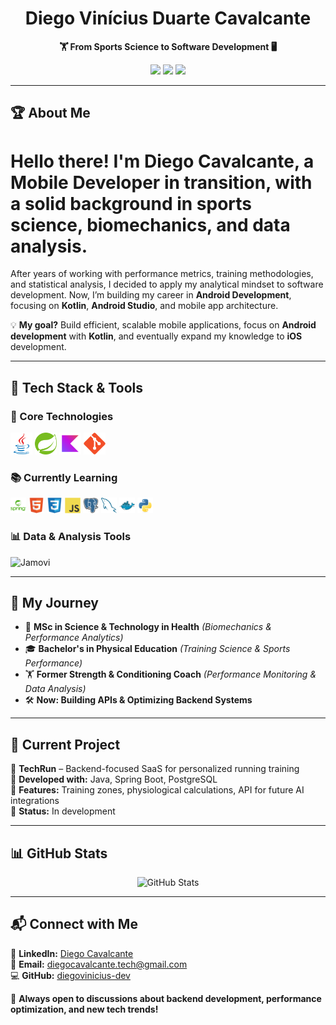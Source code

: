 <h1 align="center">Diego Vinícius Duarte Cavalcante</h1>

<p align="center">
  <strong>🏋️ From Sports Science to Software Development 🖥️</strong>
</p>

<p align="center">
  <a href="https://github.com/diegovinicius-dev"><img src="https://img.shields.io/github/followers/diegovinicius-dev?label=GitHub&style=social"></a>
  <a href="https://www.linkedin.com/in/diego-cavalcante-tech/"><img src="https://img.shields.io/badge/LinkedIn-diego--cavalcante--tech-blue?style=flat&logo=linkedin"></a>
  <a href="mailto:diegocavalcante.tech@gmail.com"><img src="https://img.shields.io/badge/Email-diegocavalcante.tech%40gmail.com-red?style=flat&logo=gmail"></a>
</p>

---

## 🏆 About Me 

# Hello there! I'm Diego Cavalcante, a Mobile Developer in transition, with a solid background in sports science, biomechanics, and data analysis.

After years of working with performance metrics, training methodologies, and statistical analysis, I decided to apply my analytical mindset to software development. Now, I’m building my career in **Android Development**, focusing on **Kotlin**, **Android Studio**, and mobile app architecture.

💡 **My goal?** Build efficient, scalable mobile applications, focus on **Android development** with **Kotlin**, and eventually expand my knowledge to **iOS** development.

---

## 🔧 Tech Stack & Tools 

### **🌟 Core Technologies**

<p align="left">
  <img src="https://raw.githubusercontent.com/devicons/devicon/master/icons/java/java-original.svg" alt="Java" width="35" height="35"/>
  <img src="https://raw.githubusercontent.com/devicons/devicon/master/icons/spring/spring-original.svg" alt="Spring Boot" width="35" height="35"/>
  <img src="https://raw.githubusercontent.com/devicons/devicon/master/icons/kotlin/kotlin-original.svg" alt="Kotlin" width="35" height="35"/>
  <img src="https://raw.githubusercontent.com/devicons/devicon/master/icons/git/git-original.svg" alt="Git" width="35" height="35"/>
</p>

### **📚 Currently Learning**

<p align="left">
  <img src="https://raw.githubusercontent.com/devicons/devicon/master/icons/spring/spring-original-wordmark.svg" alt="Spring Security" width="25" height="25"/>
  <img src="https://raw.githubusercontent.com/devicons/devicon/master/icons/html5/html5-original.svg" alt="HTML5" width="25" height="25"/>
  <img src="https://raw.githubusercontent.com/devicons/devicon/master/icons/css3/css3-original.svg" alt="CSS3" width="25" height="25"/>
  <img src="https://raw.githubusercontent.com/devicons/devicon/master/icons/javascript/javascript-original.svg" alt="JavaScript" width="25" height="25"/>
  <img src="https://raw.githubusercontent.com/devicons/devicon/master/icons/postgresql/postgresql-original.svg" alt="PostgreSQL" width="25" height="25"/>
  <img src="https://raw.githubusercontent.com/devicons/devicon/master/icons/mysql/mysql-original.svg" alt="MySQL" width="25" height="25"/>
  <img src="https://raw.githubusercontent.com/devicons/devicon/master/icons/docker/docker-original.svg" alt="Docker" width="25" height="25"/>
  <img src="https://raw.githubusercontent.com/devicons/devicon/master/icons/python/python-original.svg" alt="Python" width="25" height="25"/>
</p>

### **📊 Data & Analysis Tools**

<p align="left">
  <img src="https://img.shields.io/badge/Jamovi-004C8F?style=for-the-badge&logo=jamovi&logoColor=white" alt="Jamovi" width="25" height="25"/>
</p>

---

## 🎯 My Journey 

- 🏅 **MSc in Science & Technology in Health** *(Biomechanics & Performance Analytics)*
- 🎓 **Bachelor's in Physical Education** *(Training Science & Sports Performance)*
- 🏋️ **Former Strength & Conditioning Coach** *(Performance Monitoring & Data Analysis)*
- 🛠️ **Now: Building APIs & Optimizing Backend Systems**

---

## 📌 Current Project 

🚀 **TechRun** – Backend-focused SaaS for personalized running training  
🔹 **Developed with:** Java, Spring Boot, PostgreSQL  
🔹 **Features:** Training zones, physiological calculations, API for future AI integrations  
🔹 **Status:** In development  

---

## 📊 GitHub Stats 

<p align="center">
  <img src="https://github-readme-stats.vercel.app/api?username=diegovinicius-dev&show_icons=true&theme=synthwave" alt="GitHub Stats" height="150px">
</p>

---

## 📬 Connect with Me 

💼 **LinkedIn:** [Diego Cavalcante](https://www.linkedin.com/in/diego-cavalcante-tech/)  
📧 **Email:** [diegocavalcante.tech@gmail.com](mailto:diegocavalcante.tech@gmail.com)  
💻 **GitHub:** [diegovinicius-dev](https://github.com/diegovinicius-dev)  

🚀 **Always open to discussions about backend development, performance optimization, and new tech trends!**



<!---
diegovinicius-dev/diegovinicius-dev is a ✨ special ✨ repository because its `README.md` (this file) appears on your GitHub profile.
You can click the Preview link to take a look at your changes.
--->

